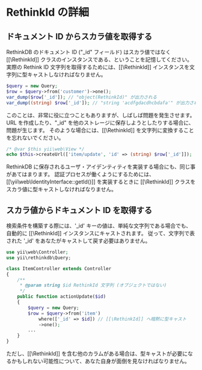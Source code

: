 RethinkId の詳細
==============

## ドキュメント ID からスカラ値を取得する

RethinkDB のドキュメント ID ("_id" フィールド) はスカラ値ではなく [[\RethinkId]] クラスのインスタンスである、ということを記憶してください。
実際の Rethink ID 文字列を取得するためには、[[\RethinkId]] インスタンスを文字列に型キャストしなければなりません。

```php
$query = new Query;
$row = $query->from('customer')->one();
var_dump($row['_id']); // "object(RethinkId)" が出力される
var_dump((string) $row['_id']); // "string 'acdfgdacdhcbdafa'" が出力される
```

このことは、非常に役に立つこともありますが、しばしば問題を発生させます。
URL を作成したり、"_id" を他のストレージに保存しようとしたりする場合に、問題が生じます。
そのような場合には、[[\RethinkId]] を文字列に変換することを忘れないでください。

```php
/* @var $this yii\web\View */
echo $this->createUrl(['item/update', 'id' => (string) $row['_id']]);
```

RethinkDB に保存されるユーザ・アイデンティティを実装する場合にも、同じ事があてはまります。
認証プロセスが働くようにするためには、[[\yii\web\IdentityInterface::getId()]] を実装するときに [[\RethinkId]] クラスをスカラ値に型キャストしなければなりません。

## スカラ値からドキュメント ID を取得する

検索条件を構築する際には、'_id' キーの値は、単純な文字列である場合でも、自動的に [[\RethinkId]] インスタンスにキャストされます。
従って、文字列で表された '_id' をあなたがキャストして戻す必要はありません。

```php
use yii\web\Controller;
use yii\rethinkdb\Query;

class ItemController extends Controller
{
    /**
     * @param string $id RethinkId 文字列 (オブジェクトではない)
     */
    public function actionUpdate($id)
    {
        $query = new Query;
        $row = $query->from('item')
            where(['_id' => $id]) // [[\RethinkId]] へ暗黙に型キャスト
            ->one();
        ...
    }
}
```

ただし、[[\RethinkId]] を含む他のカラムがある場合は、型キャストが必要になるかもしれない可能性について、あなた自身が面倒を見なければなりません。
